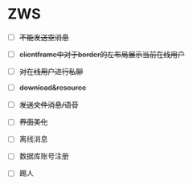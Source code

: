 # ZWS

- [ ] ~~不能发送空消息~~
- [ ] ~~clientframe中对于border的左布局展示当前在线用户~~
- [ ] ~~对在线用户进行私聊~~
- [ ] ~~download&resource~~
- [ ] ~~发送文件消息/语音~~
- [ ] ~~界面美化~~

- [ ] 离线消息
- [ ] 数据库账号注册
- [ ] 踢人


